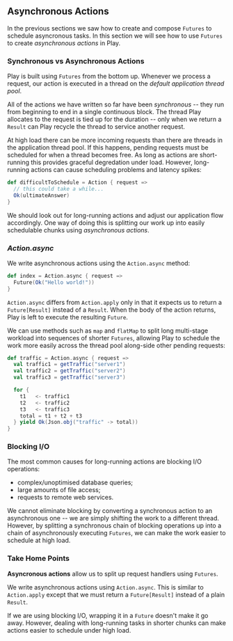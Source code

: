 ## Asynchronous Actions

In the previous sections we saw how to create and compose `Futures` to schedule asyncronous tasks. In this section we will see how to use `Futures` to create *asynchronous actions* in Play.

### Synchronous vs Asynchronous Actions

Play is built using `Futures` from the bottom up. Whenever we process a request, our action is executed in a thread on the *default application thread pool*.

All of the actions we have written so far have been *synchronous* -- they run from beginning to end in a single continuous block. The thread Play allocates to the request is tied up for the duration -- only when we return a `Result` can Play recycle the thread to service another request.

At high load there can be more incoming requests than there are threads in the application thread pool. If this happens, pending requests must be scheduled for when a thread becomes free. As long as actions are short-running this provides graceful degredation under load. However, long-running actions can cause scheduling problems and latency spikes:

~~~ scala
def difficultToSchedule = Action { request =>
  // this could take a while...
  Ok(ultimateAnswer)
}
~~~

We should look out for long-running actions and adjust our application flow accordingly. One way of doing this is splitting our work up into easily schedulable chunks using *asynchronous actions*.

### *Action.async*

We write asynchronous actions using the `Action.async` method:

~~~ scala
def index = Action.async { request =>
  Future(Ok("Hello world!"))
}
~~~

`Action.async` differs from `Action.apply` only in that it expects us to return a `Future[Result]` instead of a `Result`. When the body of the action returns, Play is left to execute the resulting `Future`.

We can use methods such as `map` and `flatMap` to split long multi-stage workload into sequences of shorter `Futures`, allowing Play to schedule the work more easily across the thread pool along-side other pending requests:

~~~ scala
def traffic = Action.async { request =>
  val traffic1 = getTraffic("server1")
  val traffic2 = getTraffic("server2")
  val traffic3 = getTraffic("server3")

  for {
    t1   <- traffic1
    t2   <- traffic2
    t3   <- traffic3
    total = t1 + t2 + t3
  } yield Ok(Json.obj("traffic" -> total))
}
~~~

### Blocking I/O

The most common causes for long-running actions are blocking I/O operations:

 - complex/unoptimised database queries;
 - large amounts of file access;
 - requests to remote web services.

We cannot eliminate blocking by converting a synchronous action to an asynchronous one -- we are simply shifting the work to a different thread. However, by splitting a synchronous chain of blocking operations up into a chain of asynchronously executing `Futures`, we can make the work easier to schedule at high load.

### Take Home Points

**Asyncronous actions** allow us to split up request handlers using `Futures`.

We write asynchronous actions using `Action.async`. This is similar to `Action.apply` except that we must return a `Future[Result]` instead of a plain `Result`.

If we are using blocking I/O, wrapping it in a `Future` doesn't make it go away. However, dealing with long-running tasks in shorter chunks can make actions easier to schedule under high load.
